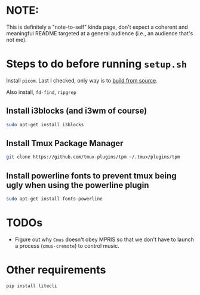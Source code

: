# NOTE: 
This is definitely a "note-to-self" kinda page, don't expect a coherent and meaningful
README targeted at a general audience (i.e., an audience that's not me).

# Steps to do before running `setup.sh`

Install `picom`. Last I checked, only way is to [build from source](https://github.com/yshui/picom).

Also install, `fd-find`, `ripgrep`

## Install i3blocks (and i3wm of course)
```bash
sudo apt-get install i3blocks
```

## Install Tmux Package Manager

```bash
git clone https://github.com/tmux-plugins/tpm ~/.tmux/plugins/tpm
```

## Install powerline fonts to prevent tmux being ugly when using the powerline plugin
```bash
sudo apt-get install fonts-powerline
```
# TODOs
 - Figure out why `Cmus` doesn't obey MPRIS so that we don't have to launch
   a process (`cmus-cremote`) to control music.


# Other requirements
`pip install litecli`
